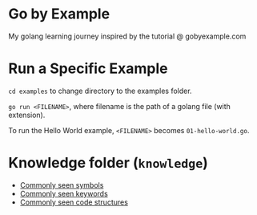# Go by Example

My golang learning journey inspired by the tutorial @ gobyexample.com

# Run a Specific Example

`cd examples` to change directory to the examples folder.

`go run <FILENAME>`, where filename is the path of a golang file (with extension).

To run the Hello World example, `<FILENAME>` becomes `01-hello-world.go`.

# Knowledge folder (`knowledge`)

- [Commonly seen symbols](knowledge/symbols.md)
- [Commonly seen keywords](knowledge/keywords.md)
- [Commonly seen code structures](knowledge/code.md)



